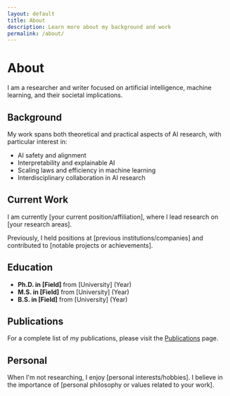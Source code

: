 ```yaml
---
layout: default
title: About
description: Learn more about my background and work
permalink: /about/
---
```


# About

I am a researcher and writer focused on artificial intelligence, machine learning, and their societal implications.

## Background

My work spans both theoretical and practical aspects of AI research, with particular interest in:

- AI safety and alignment
- Interpretability and explainable AI
- Scaling laws and efficiency in machine learning
- Interdisciplinary collaboration in AI research

## Current Work

I am currently [your current position/affiliation], where I lead research on [your research areas].

Previously, I held positions at [previous institutions/companies] and contributed to [notable projects or achievements].

## Education

- **Ph.D. in [Field]** from [University] (Year)
- **M.S. in [Field]** from [University] (Year)
- **B.S. in [Field]** from [University] (Year)

## Publications

For a complete list of my publications, please visit the [Publications](/publications/) page.

## Personal

When I'm not researching, I enjoy [personal interests/hobbies]. I believe in the importance of [personal philosophy or values related to your work].